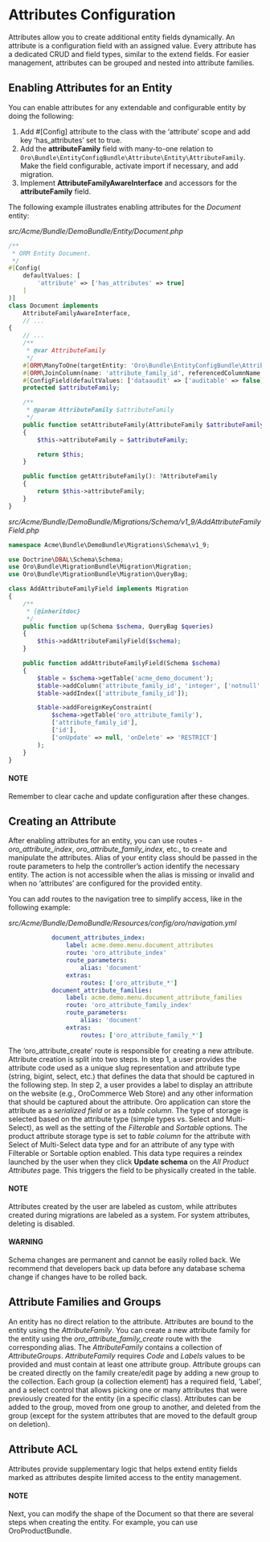 <a id="dev-entities-attributes"></a>

# Attributes Configuration

Attributes allow you to create additional entity fields dynamically. An attribute is a configuration field with an assigned value. Every attribute has a dedicated CRUD and field types, similar to the extend fields. For easier management, attributes can be grouped and nested into attribute families.

## Enabling Attributes for an Entity

You can enable attributes for any extendable and configurable entity by doing the following:

1. Add #[Config] attribute to the class with the ‘attribute’ scope and add key ‘has_attributes’ set to true.
2. Add the **attributeFamily** field with many-to-one relation to `Oro\Bundle\EntityConfigBundle\Attribute\Entity\AttributeFamily`. Make the field configurable, activate import if necessary, and add migration.
3. Implement **AttributeFamilyAwareInterface** and accessors for the **attributeFamily** field.

The following example illustrates enabling attributes for the *Document* entity:

*src/Acme/Bundle/DemoBundle/Entity/Document.php*
```php
/**
 * ORM Entity Document.
 */
#[Config(
    defaultValues: [
        'attribute' => ['has_attributes' => true]
    ]
)]
class Document implements
    AttributeFamilyAwareInterface,
    // ...
{
    // ...
    /**
     * @var AttributeFamily
     */
    #[ORM\ManyToOne(targetEntity: 'Oro\Bundle\EntityConfigBundle\Attribute\Entity\AttributeFamily')]
    #[ORM\JoinColumn(name: 'attribute_family_id', referencedColumnName: 'id', onDelete: 'RESTRICT')]
    #[ConfigField(defaultValues: ['dataaudit' => ['auditable' => false], 'importexport' => ['order' => 10]])]
    protected $attributeFamily;

    /**
     * @param AttributeFamily $attributeFamily
     */
    public function setAttributeFamily(AttributeFamily $attributeFamily): self
    {
        $this->attributeFamily = $attributeFamily;

        return $this;
    }

    public function getAttributeFamily(): ?AttributeFamily
    {
        return $this->attributeFamily;
    }
}
```

*src/Acme/Bundle/DemoBundle/Migrations/Schema/v1_9/AddAttributeFamilyField.php*
```php
namespace Acme\Bundle\DemoBundle\Migrations\Schema\v1_9;

use Doctrine\DBAL\Schema\Schema;
use Oro\Bundle\MigrationBundle\Migration\Migration;
use Oro\Bundle\MigrationBundle\Migration\QueryBag;

class AddAttributeFamilyField implements Migration
{
    /**
     * {@inheritdoc}
     */
    public function up(Schema $schema, QueryBag $queries)
    {
        $this->addAttributeFamilyField($schema);
    }

    public function addAttributeFamilyField(Schema $schema)
    {
        $table = $schema->getTable('acme_demo_document');
        $table->addColumn('attribute_family_id', 'integer', ['notnull' => false]);
        $table->addIndex(['attribute_family_id']);

        $table->addForeignKeyConstraint(
            $schema->getTable('oro_attribute_family'),
            ['attribute_family_id'],
            ['id'],
            ['onUpdate' => null, 'onDelete' => 'RESTRICT']
        );
    }
}
```

#### NOTE
Remember to clear cache and update configuration after these changes.

## Creating an Attribute

After enabling attributes for an entity, you can use routes - *oro_attribute_index*, *oro_attribute_family_index*, etc., to create and manipulate the attributes. Alias of your entity class should be passed in the route parameters to help the controller’s action identify the necessary entity. The action is not accessible when the alias is missing or invalid and when no ‘attributes’ are configured for the provided entity.

You can add routes to the navigation tree to simplify access, like in the following example:

*src/Acme/Bundle/DemoBundle/Resources/config/oro/navigation.yml*
```yaml
            document_attributes_index:
                label: acme.demo.menu.document_attributes
                route: 'oro_attribute_index'
                route_parameters:
                    alias: 'document'
                extras:
                    routes: ['oro_attribute_*']
            document_attribute_families:
                label: acme.demo.menu.document_attribute_families
                route: 'oro_attribute_family_index'
                route_parameters:
                    alias: 'document'
                extras:
                    routes: ['oro_attribute_family_*']
```

The ‘oro_attribute_create’ route is responsible for creating a new attribute. Attribute creation is split into two steps. In step 1, a user provides the attribute code used as a unique slug representation and attribute type (string, bigint, select, etc.) that defines the data that should be captured in the following step. In step 2, a user provides a label to display an attribute on the website (e.g., OroCommerce Web Store) and any other information that should be captured about the attribute. Oro application can store the attribute as a *serialized field* or as a *table column*. The type of storage is selected based on the attribute type (simple types vs. Select and Multi-Select), as well as the setting of the *Filterable* and *Sortable* options. The product attribute storage type is set to *table column* for the attribute with Select of Multi-Select data type and for an attribute of any type with Filterable or Sortable option enabled. This data type requires a reindex launched by the user when they click **Update schema** on the *All Product Attributes* page. This triggers the field to be physically created in the table.

#### NOTE
Attributes created by the user are labeled as custom, while attributes created during migrations are labeled as a system. For system attributes, deleting is disabled.

#### WARNING
Schema changes are permanent and cannot be easily rolled back. We recommend that developers back up data before any database schema change if changes have to be rolled back.

## Attribute Families and Groups

An entity has no direct relation to the attribute. Attributes are bound to the entity using the *AttributeFamily*. You can create a new attribute family for the entity using the *oro_attribute_family_create* route with the corresponding alias. The *AttributeFamily* contains a collection of *AttributeGroups*. *AttributeFamily* requires *Code* and *Labels* values to be provided and must contain at least one attribute group. Attribute groups can be created directly on the family create/edit page by adding a new group to the collection. Each group (a collection element) has a required field, ‘Label’, and a select control that allows picking one or many attributes that were previously created for the entity (in a specific class). Attributes can be added to the group, moved from one group to another, and deleted from the group (except for the system attributes that are moved to the default group on deletion).

## Attribute ACL

Attributes provide supplementary logic that helps extend entity fields marked as attributes despite limited access to the entity management.

#### NOTE
Next, you can modify the shape of the Document so that there are several steps when creating the entity. For example, you can use OroProductBundle.
